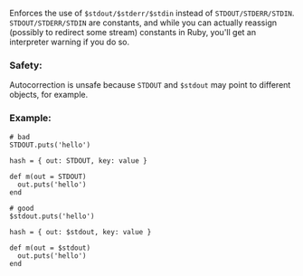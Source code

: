 Enforces the use of `$stdout/$stderr/$stdin` instead of `STDOUT/STDERR/STDIN`.
`STDOUT/STDERR/STDIN` are constants, and while you can actually
reassign (possibly to redirect some stream) constants in Ruby, you'll get
an interpreter warning if you do so.

### Safety:

Autocorrection is unsafe because `STDOUT` and `$stdout` may point to different
objects, for example.

### Example:
    # bad
    STDOUT.puts('hello')

    hash = { out: STDOUT, key: value }

    def m(out = STDOUT)
      out.puts('hello')
    end

    # good
    $stdout.puts('hello')

    hash = { out: $stdout, key: value }

    def m(out = $stdout)
      out.puts('hello')
    end
